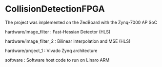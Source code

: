 # CollisionDetectionFPGA

The project was implemented on the ZedBoard with the Zynq-7000 AP SoC

hardware/image_filter : Fast-Hessian Detector (HLS)

hardware/image_filter_2 : Bilinear Interpolation and MSE (HLS)

hardware/project_1 : Vivado Zynq architecture

software : Software host code to run on Linaro ARM
